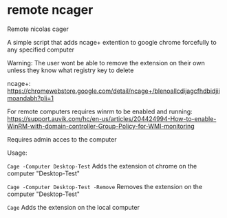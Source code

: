 # remote ncager
Remote nicolas cager


A simple script that adds ncage+ extention to google chrome forcefully to any specified computer

Warning: The user wont be able to remove the extension on their own unless they know what registry key to delete

ncage+: https://chromewebstore.google.com/detail/ncage+/blenoallcdijagcfhdbidjiimoandabh?pli=1

For remote computers requires winrm to be enabled and running: https://support.auvik.com/hc/en-us/articles/204424994-How-to-enable-WinRM-with-domain-controller-Group-Policy-for-WMI-monitoring


Requires admin acces to the computer

Usage:

```Cage -Computer Desktop-Test```     Adds the extension ot chrome on the computer "Desktop-Test"

```Cage -Computer Desktop-Test -Remove``` Removes the extension on the computer "Desktop-Test"

```Cage``` Adds the extension on the local computer

